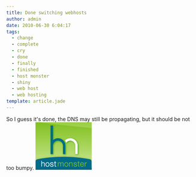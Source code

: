 ```yaml
---
title: Done switching webhosts
author: admin
date: 2010-06-30 6:04:17
tags: 
  - change
  - complete
  - cry
  - done
  - finally
  - finished
  - host monster
  - shiny
  - web host
  - web hosting
template: article.jade
---
```


So I guess it's done, the DNS may still be propagating, but it should be not too bumpy. [![](HostMonster_thumb.jpg.gif "HostMonster_thumb.jpg")](HostMonster_thumb.jpg.gif)
